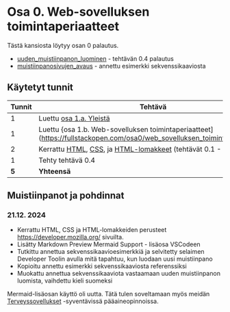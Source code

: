 # Osa 0. Web-sovelluksen toimintaperiaatteet

Tästä kansiosta löytyy osan 0 palautus.
- [uuden_muistiinpanon_luominen](./uuden_muistiinpanon_luominen.md) - tehtävän 0.4 palautus
- [muistiinpanosivujen_avaus](./muistiinpanosivujen_avaus.md) - annettu esimerkki sekvenssikaaviosta

## Käytetyt tunnit
  Tunnit | Tehtävä                 |
| ------- | ---------------------- |
| 1 | Luettu [osa 1.a. Yleistä](https://fullstackopen.com/osa0/yleista) |
| 1 | Luettu {osa 1.b. Web-sovelluksen toimintaperiaatteet](https://fullstackopen.com/osa0/web_sovelluksen_toimintaperiaatteita) |
| 2 | Kerrattu [HTML](https://developer.mozilla.org/en-US/docs/Learn_web_development/Getting_started/Your_first_website/Creating_the_content), [CSS](https://developer.mozilla.org/en-US/docs/Learn_web_development/Getting_started/Your_first_website/Styling_the_content),  ja [HTML-lomakkeet](https://developer.mozilla.org/en-US/docs/Learn_web_development/Extensions/Forms/Your_first_form) (tehtävät 0.1 - 0.3)|
| 1 | Tehty tehtävä 0.4 |
| **5** | **Yhteensä** |

## Muistiinpanot ja pohdinnat

### 21.12. 2024
- Kerrattu HTML, CSS ja HTML-lomakkeiden perusteet https://developer.mozilla.org/ sivuilta. 
- Lisätty Markdown Preview Mermaid Support - lisäosa VSCodeen
- Tutkittu annettua sekvenssikaavioesimerkkiä ja selvitetty selaimen Developer Toolin avulla mitä tapahtuu, kun luodaan uusi muistiinpano
- Kopioitu annettu esimerkki sekvenssikaaviosta referenssiksi
- Muokattu annettua sekvenssikaaviota vastaamaan uuden muistiinpanon luomista, vaihdettu kieli suomeksi

Mermaid-lisäosan käyttö oli uutta. Tätä tulen soveltamaan myös meidän [Terveyssovellukset](https://opinto-opas.metropolia.fi/88094/fi/67/70361/3459/2550) -syventävissä pääaineopinnoissa.